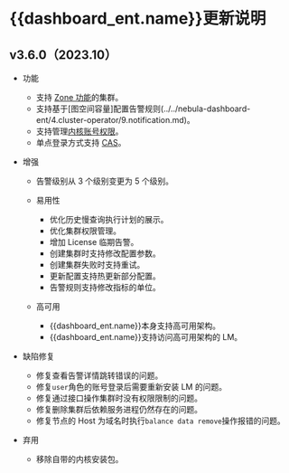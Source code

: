 # {{dashboard_ent.name}}更新说明

## v3.6.0（2023.10）

- 功能

  - 支持 [Zone 功能](../../nebula-dashboard-ent/3.create-import-dashboard/1.create-cluster.md)的集群。
  - 支持基于[图空间容量]配置告警规则(../../nebula-dashboard-ent/4.cluster-operator/9.notification.md)。
  - 支持管理[内核账号权限](../../nebula-dashboard-ent/4.cluster-operator/10.database-user.md)。
  - 单点登录方式支持 [CAS](../../nebula-dashboard-ent/system-settings/single-sign-on.md)。

- 增强

  - 告警级别从 3 个级别变更为 5 个级别。

  - 易用性
    - 优化历史慢查询执行计划的展示。
    - 优化集群权限管理。
    - 增加 License 临期告警。
    - 创建集群时支持修改配置参数。
    - 创建集群失败时支持重试。
    - 更新配置支持热更新部分配置。
    - 告警规则支持修改指标的单位。

  - 高可用
    - {{dashboard_ent.name}}本身支持高可用架构。
    - {{dashboard_ent.name}}支持访问高可用架构的 LM。

- 缺陷修复

  - 修复查看告警详情跳转错误的问题。
  - 修复`user`角色的账号登录后需要重新安装 LM 的问题。
  - 修复通过接口操作集群时没有权限限制的问题。
  - 修复删除集群后依赖服务进程仍然存在的问题。
  - 修复节点的 Host 为域名时执行`balance data remove`操作报错的问题。

- 弃用
  - 移除自带的内核安装包。